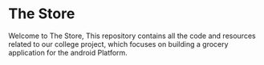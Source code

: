 # The Store

Welcome to The Store,
This repository contains all the code and resources related to our college project, 
which focuses on building a grocery application for the android Platform.
